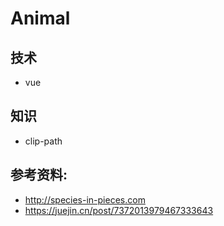 # Animal

## 技术

- vue

## 知识

- clip-path

## 参考资料:

- http://species-in-pieces.com
- https://juejin.cn/post/7372013979467333643
